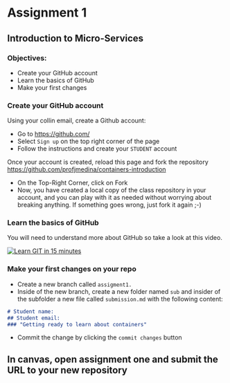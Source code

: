 # Assignment 1
## Introduction to Micro-Services

### Objectives:

- Create your GitHub account
- Learn the basics of GitHub
- Make your first changes

### Create your GitHub account

Using your collin email, create a Github account:
- Go to https://github.com/ 
- Select `Sign up` on the top right corner of the page
- Follow the instructions and create your `STUDENT` account

Once your account is created, reload this page and fork the repository https://github.com/profjmedina/containers-introduction 
- On the Top-Right Corner, click on Fork
- Now, you have created a local copy of the class repository in your account, and you can play with it as needed without worrying about breaking anything. If something goes wrong, just fork it again ;-) 

### Learn the basics of GitHub

You will need to understand more about GitHub so take a look at this video.

[![Learn GIT in 15 minutes](http://img.youtube.com/vi/USjZcfj8yxE/0.jpg)](
https://www.youtube.com/watch?v=USjZcfj8yxE "Learn GIT in 15 minutes")

### Make your first changes on your repo

- Create a new branch called `assigment1.`
- Inside of the new branch, create a new folder named `sub` and insider of the subfolder a new file called `submission.md` with the following content:

```markdown
# Student name: 
## Student email:
### "Getting ready to learn about containers"
```

- Commit the change by clicking the `commit changes` button 

## In canvas, open assignment one and submit the URL to your new repository


